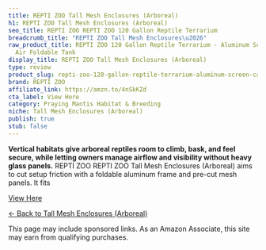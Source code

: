 ```yaml
---
title: REPTI ZOO Tall Mesh Enclosures (Arboreal)
h1: REPTI ZOO Tall Mesh Enclosures (Arboreal)
seo_title: REPTI ZOO REPTI ZOO 120 Gallon Reptile Terrarium
breadcrumb_title: "REPTI ZOO Tall Mesh Enclosures\u2026"
raw_product_title: REPTI ZOO 120 Gallon Reptile Terrarium - Aluminum Screen Cage Open
  Air Foldable Tank
display_title: REPTI ZOO Tall Mesh Enclosures (Arboreal)
type: review
product_slug: repti-zoo-120-gallon-reptile-terrarium-aluminum-screen-cage-open-air-fo-a6116580
brand: REPTI ZOO
affiliate_link: https://amzn.to/4nSkKZd
cta_label: View Here
category: Praying Mantis Habitat & Breeding
niche: Tall Mesh Enclosures (Arboreal)
publish: true
stub: false
---
```


<div id="intro" class="full-width">
  <p><strong>Vertical habitats give arboreal reptiles room to climb, bask, and feel secure, while letting owners manage airflow and visibility without heavy glass panels.</strong> REPTI ZOO REPTI ZOO Tall Mesh Enclosures (Arboreal) aims to cut setup friction with a foldable aluminum frame and pre-cut mesh panels. It fits
<p><a class="btn" href="https://amzn.to/4nSkKZd" target="_blank" rel="nofollow sponsored noopener">View Here</a></p>
<p><a href="/roundups/praying-mantis-habitat-breeding/tall-mesh-enclosures-arboreal-/">← Back to Tall Mesh Enclosures (Arboreal)</a></p>
<aside class="disclosure">This page may include sponsored links. As an Amazon Associate, this site may earn from qualifying purchases.</aside>
